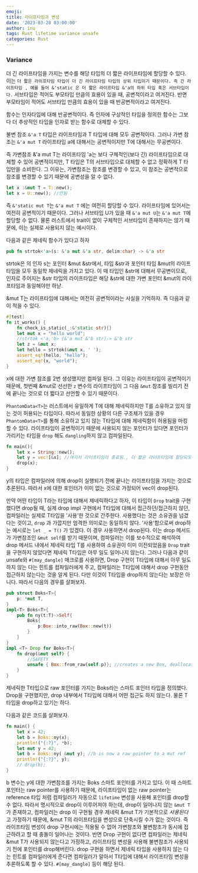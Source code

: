 ```yaml
---
emoji:
title: 라이프타임과 변성
date: '2023-03-28 03:00:00'
author: inu
tags: Rust lifetime variance unsafe
categories: Rust 
---
```


### Variance

더 긴 라이프타임을 가지는 변수를 해당 타입의 더 짧은 라이프타임에 할당할 수 있다. 이는
`더 짧은 라이프타임 타입이 더 긴 라이프타임 타입의 상위 타입이기 때문이다. 즉 긴 라이프타임 , 예를 들어 &'static 은 더 짧은 라이프타입 &'a의 하위 타입 혹은 서브타입이다.`
서브타입은 적어도 부모타입 만큼의 효용이 있을 때, 공변적이라고 여겨진다. 반면 부모타임이 적어도 서브타입 만큼의 효용이 있을 때 반공변적이라고 여겨진다.

함수는 인자타입에 대해 반공변적이다. 즉 인자에 구상적인 타입을 정의한 함수는 그보다 더 추상적인 타입을 인자로 받는 함수로 대체할 수 있다.

불변 참조 `&'a T` 타입은 라이프타임과 T 타입에 대해 모두 공변적이다. 그러나 가변 참조는
`&'a mut T` 라이프타임 a에 대해서는 공변적이지만 T에 대해서는 무공변이다.

즉 가변참조 &'a mut T는  라이프타임 'a는 보다 구체적인(보다 긴) 라이프타임으로 대체할 수 있어 공변적이지만, T 타입은 T의 서브타입으로 대체할 수 없고 정확하게 T 타입만을 소비한다. 그 이유는, 가변참조는 참조를 변경할 수 있고, 이 참조는 공변적으로 참조를 변경할 수 있기 때문에 공변성을 알 수 없다.
```rust
let x :&mut T = T::new();
let x = U::new(); //안됨
```
즉 `&'static mut T`는 `&'a mut T` 에는 여전히 할당할 수 있다. 라이프타임에 있어서는 여전히 공변적이기 때문이다. 그러나 서브타입 U가 있을 때 `&'a mut U`는  `&'a mut T`에 할당할 수 없다. 물론 러스트에서 trait이 없이 구체적인 서브타입이 존재하지는 않기 때문에, 이는 실제로 사용되지 않는 예시이다.

다음과 같은 제네릭 함수가 있다고 하자
```rust
pub fn strtok<'a>(s: &'a mut &'a str, delim:char) -> &'a str
```
strtok은 의 인자 s는 포인터 &mut &str에서, 타입 &str과 포인터 타입 &mut의 라이프타임을 모두 동일학 제네릭을 가지고 있다. 이 때 타입인 &str에 대해서 무공변이므로, 인자로 주어지는 &str 타입의 라이프타입은 해당 &str에 대한 가변 포인터 &mut의 라이프타임과 동일해야만 하낟.


&mut T는 라이프타임에 대해서는 여전히 공변적이라는 사실을 기억하자. 즉 다음과 같이 적을 수 있다.
```rust
#[test]  
fn it_works() {  
	fn check_is_static(_:&'static str){}  
	let mut x = "hello world";  
	//strtok <'a,'b> (&'a mut &'b str)-> &'b str  
	let z = &mut x;  
	let hello = strtok(&mut x, ' ');  
	assert_eq!(hello, "hello");  
	assert_eq!(x, "world");  
}
```
x에 대한 가변 참조를 2번 생성했지만 컴파일 된다. 그 이유는 라이프타임이 공변적이기 때문에, 첫번째 &mut로 선선한 `z` 변수의 라이프타임이 그 다음 `&mut` 참조를 빌리기 전에 끝나는 것으로 더 짧다고 선언할 수 있기 때문이다.

`PhantomData<T>`는 러스트에서 유일하게 T에 대해 제네릭하지만 T를 소유하고 있지 않는 것이 허용되는 타입이다. 따라서 동일한 상황의 다른 구조체가 있을 경우 `PhantomData<T>`를 통해 소유하고 있지 않는 T타입에 대해 제네릭함이 허용됨을 마킹할 수 있다.
라이프타임이 공변적이기 때문에 사용되지 않는 포인터가 있다면 포인터가 가리키는 타입을 `drop` 해도 `dangling`하지 않고 컴파일된다.
```rust
fn main(){
	let x = String::new();
	let y = vec![&x]; //여기서 라이프타임이 종료됨., 더 짧은 라이프타임에 할당되도록 컴파일러가 암묵적으로 처리
	drop(x); 
}
```
y의 타입은 컴파일러에 의해 drop이 실행되기 전에 끝나는 라이프타임을 가지는 것으로 추론된다. 따라서 x에 대한 포인터가 이미 없는 것으로 가정되어 vec이 drop된다.

만약 어떤 타입이 T라는 타입에 대해서 제네릭하다고 하자, 이 타입이 `Drop` trait을 구현했다면 drop될 때, 실제 drop impl 구현에서 T타입에 대해서 접근하던/접근하지 않던, 컴파일러는 실제로 T타입을 '사용'한 것으로 간주한다. 사용했다는 것은 소유권을 넘겼다는 것이고, `drop` 과 가깝지만 엄격한 의미로는 동일하지 않다. '사용'함으로써 drop하는 예시로는 `let _ = T()` 가 있겠다. 이 경우 사용하면서 drop된다. 이는 drop 메서드가 가변참조인 `&mut self`를 받기 때문이며, 컴파일러는 이를 보수적으로 해석하여 drop 메서드 내에서 제네릭 타입 T를 사용하여 소유권이 이미 이전되었음을
`Drop` trait을 구현하지 않았다면 제네릭 T타입은 아무 일도 일어나지 않는다. 그러나 다음과 같이 unsafe와 `#[may_dangle]` 매크로를 사용하면, Drop 구현이 T타입에 대해서 아무 일도 하지 않는 다는 힌트를 컴파일러에게 주고, 컴파일러는 T타입에 대해서 drop 구현동안 접근하지 않는다는 것을 알게 된다. 다만 이것이 T타입을 drop하지 않는다는 보장은 아니다.
따라서 다음의 경우를 살펴보자.
```rust
pub struct Boks<T>{  
	p: *mut T,  
}  
impl<T> Boks<T>{  
	pub fn ny(t:T)->Self{  
		Boks{  
			p:Box::into_raw(Box::new(t))  
		}  
	}  
}  
impl <T> Drop for Boks<T>{  
	fn drop(&mut self) {  
		//SAFETY  
		unsafe { Box::from_raw(self.p)}; //creates a new Box, deallocates the previous Box and pointer  
	}  
}
```
제네릭한 T타입으로 raw 포인터를 가지는 Boks라는 스마트 포인터 타입을 정의했다. Drop을 구현했지만, drop 내부에서 T타입에 대해서 어떤 접근도 하지 않는다. 물론 T타입을 drop하고 있기는 하다.

다음과 같은 코드를 살펴보자.
```rust
fn main() {  
	let x = 42;  
	let b = Boks::ny(x);  
	println!("{:?}", *b);  
	let mut y = 42;  
	let b = Boks::ny( &mut y); //b is now a raw pointer to a mut ref  
	println!("{:?}", y);  
	// drop(b);  
}
```

b 변수는 y에 대한 가변참조를 가지는 Boks 스마트 포인터를 가지고 있다. 이 때 스마트 포인터는 raw pointer를 사용하기 때문에, 라이프타임이 없는 raw pointer는 reference 타입 처럼 컴파일러가 자동으로 `lifetime` 변성을 사용해 포인터를 drop할 수 없다. 따라서 명시적으로 drop이 이루어져야 하는데, drop이 일어나지 않는 `&mut T`가 존재하고, 컴파일러는 drop 이 구현될 경우 제네릭 &mut T가 기본적으로 *사용된다*고 가정하기 때문에, &mut T의 라이프타임을 변성으로 단축시킬 수가 없는 것이다. 즉 라이프타임 변성이 drop 구현시에는 적용될 수 없어 가변참조와 불변참조가 동시에 접근하려고 할 때 충돌이 일어나는 것이다. 반면 Drop 구현이 없다면 컴파일러는 제네릭 &mut T가 사용되지 않는다고 가정하고, 라이프타임 변성을 사용해 불변참조가 사용되기 전에 포인터를 drop해버린다.
drop 구현을 하면서 제네릭 타입을 사용하지 않는 다는 힌트를 컴파일러에게 준다면 컴파일러가 알아서 T타입에 대해서 라이프타임 변성을 추론하도록 할 수 있다. `#[may_dangle]` 등이 해당 된다.